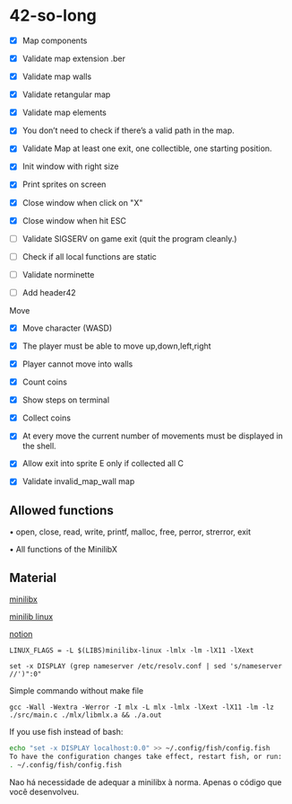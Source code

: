 # 42-so-long

- [x] Map components

- [x] Validate map extension .ber

- [x] Validate map walls

- [x] Validate retangular map

- [x] Validate map elements

- [x] You don’t need to check if there’s a valid path in the map.

- [x] Validate Map at least one exit, one collectible, one starting position.

- [x] Init window with right size

- [x] Print sprites on screen

- [x] Close window when click on "X"

- [x] Close window when hit ESC

- [ ] Validate SIGSERV on game exit (quit the program cleanly.)

- [ ] Check if all local functions are static

- [ ] Validate norminette

- [ ] Add header42

Move

- [x] Move character (WASD)

- [x] The player must be able to move up,down,left,right

- [x] Player cannot move into walls

- [x] Count coins

- [x] Show steps on terminal

- [x] Collect coins

- [x] At every move the current number of movements must be displayed in the shell.

- [x] Allow exit into sprite E only if collected all C

- [x] Validate invalid_map_wall map


## Allowed functions

• open, close, read, write,
printf, malloc, free, perror,
strerror, exit

• All functions of the MinilibX

## Material

[minilibx](https://harm-smits.github.io/42docs/libs/minilibx)

[minilib linux](https://github.com/42Paris/minilibx-linux)

[notion](https://bumpy-truffle-c97.notion.site/SoLong-13550c956d2f4d288b6a73a97ee7bccb)

`LINUX_FLAGS = -L $(LIBS)minilibx-linux -lmlx -lm -lX11 -lXext`

`set -x DISPLAY (grep nameserver /etc/resolv.conf | sed 's/nameserver //')":0"`

Simple commando without make file

`gcc -Wall -Wextra -Werror -I mlx -L mlx -lmlx -lXext -lX11 -lm -lz ./src/main.c ./mlx/libmlx.a && ./a.out`

If you use fish instead of bash:

```sh
echo "set -x DISPLAY localhost:0.0" >> ~/.config/fish/config.fish
To have the configuration changes take effect, restart fish, or run:
. ~/.config/fish/config.fish
```

Nao há necessidade de adequar a minilibx à norma. Apenas o código que você desenvolveu.
